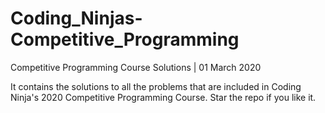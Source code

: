 # Coding_Ninjas-Competitive_Programming
Competitive Programming Course Solutions | 01 March 2020

It contains the solutions to all the problems that are included in Coding Ninja's 2020 Competitive Programming Course. Star the repo if you like it.
